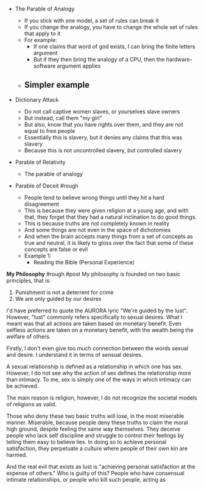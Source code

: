 - The Parable of Analogy
	- If you stick with one model, a set of rules can break it
	- If you change the analogy, you have to change the whole set of rules that apply to it
	- For example:
		- If one claims that word of god exists, I can bring the finite letters argument
		- But if they then bring the analogy of a CPU, then the hardware-software argument applies
	- Simpler example
		- 

- Dictionary Attack
	- Do not call captive women slaves, or yourselves slave owners
	- But instead, call them "my girl"
	- But also, know that you have rights over them, and they are not equal to free people
	- Essentially this is slavery, but it denies any claims that this was slavery
	- Because this is not uncontrolled slavery, but controlled slavery

- Parable of Relativity
	- The parable of analogy

- Parable of Deceit #rough
	- People tend to believe wrong things until they hit a hard disagreement
	- This is because they were given religion at a young age, and with that, they forget that they had a natural inclination to do good things. 
	- This is because truths are not completely known in reality
	- And some things are not even in the space of dichotomies
	- And when the brain accepts many things from a set of concepts as true and neutral, it is likely to gloss over the fact that some of these concepts are false or evil
	- Example 1:
		- Reading the Bible (Personal Experience)


**My Philosophy** #rough #post
My philosophy is founded on two basic principles, that is:
1. Punishment is not a deterrent for crime
2. We are only guided by our desires

I'd have preferred to quote the AURORA lyric "We're guided by the lust".
However, "lust" commonly refers specifically to sexual desires.
What I meant was that all actions are taken based on monetary benefit.
Even selfless actions are taken on a monetary benefit, with the wealth being the welfare of others.

Firstly, I don't even give too much connection between the words sexual and desire.
I understand it in terms of sensual desires.

A sexual relationship is defined as a relationship in which one has sex.
However, I do not see why the action of sex defines the relationship more than intimacy.
To me, sex is simply one of the ways in which intimacy can be achieved.

The main reason is religion, however, I do not recognize the societal models of religions as valid.

Those who deny these two basic truths will lose, in the most miserable manner.
Miserable, because people deny these truths to claim the moral high ground, despite feeling the same way themselves.
They deceive people who lack self discipline and struggle to control their feelings by telling them easy to believe lies.
In doing so to achieve personal satisfaction, they perpetuate a culture where people of their own kin are harmed.

And the real evil that exists as lust is "achieving personal satisfaction at the expense of others."
Who is guilty of this? People who have consensual intimate relationships, or people who kill such people, acting as 